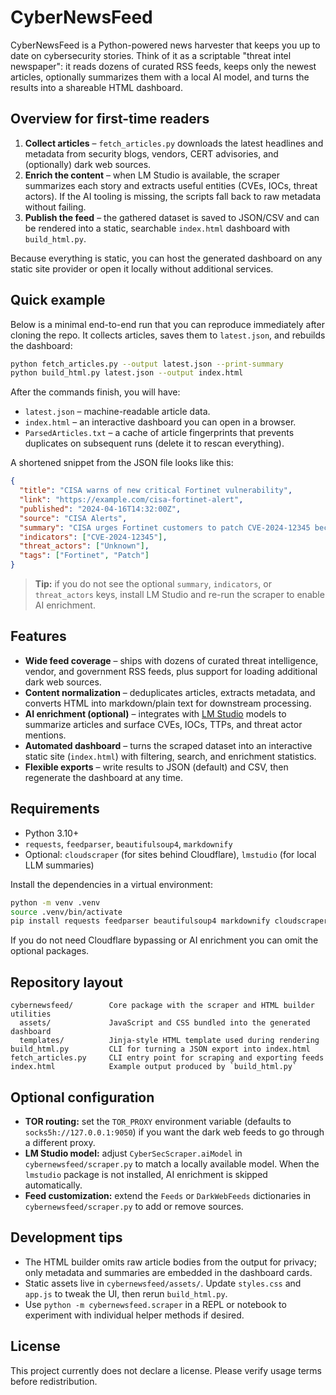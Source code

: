 # CyberNewsFeed

CyberNewsFeed is a Python-powered news harvester that keeps you up to date on cybersecurity stories. Think of it as a scriptable "threat intel newspaper": it reads dozens of curated RSS feeds, keeps only the newest articles, optionally summarizes them with a local AI model, and turns the results into a shareable HTML dashboard.

## Overview for first-time readers

1. **Collect articles** – `fetch_articles.py` downloads the latest headlines and metadata from security blogs, vendors, CERT advisories, and (optionally) dark web sources.
2. **Enrich the content** – when LM Studio is available, the scraper summarizes each story and extracts useful entities (CVEs, IOCs, threat actors). If the AI tooling is missing, the scripts fall back to raw metadata without failing.
3. **Publish the feed** – the gathered dataset is saved to JSON/CSV and can be rendered into a static, searchable `index.html` dashboard with `build_html.py`.

Because everything is static, you can host the generated dashboard on any static site provider or open it locally without additional services.

## Quick example

Below is a minimal end-to-end run that you can reproduce immediately after cloning the repo. It collects articles, saves them to `latest.json`, and rebuilds the dashboard:

```bash
python fetch_articles.py --output latest.json --print-summary
python build_html.py latest.json --output index.html
```

After the commands finish, you will have:

- `latest.json` – machine-readable article data.
- `index.html` – an interactive dashboard you can open in a browser.
- `ParsedArticles.txt` – a cache of article fingerprints that prevents duplicates on subsequent runs (delete it to rescan everything).

A shortened snippet from the JSON file looks like this:

```json
{
  "title": "CISA warns of new critical Fortinet vulnerability",
  "link": "https://example.com/cisa-fortinet-alert",
  "published": "2024-04-16T14:32:00Z",
  "source": "CISA Alerts",
  "summary": "CISA urges Fortinet customers to patch CVE-2024-12345 because ...",
  "indicators": ["CVE-2024-12345"],
  "threat_actors": ["Unknown"],
  "tags": ["Fortinet", "Patch"]
}
```

> **Tip:** if you do not see the optional `summary`, `indicators`, or `threat_actors` keys, install LM Studio and re-run the scraper to enable AI enrichment.

## Features

- **Wide feed coverage** – ships with dozens of curated threat intelligence, vendor, and government RSS feeds, plus support for loading additional dark web sources.
- **Content normalization** – deduplicates articles, extracts metadata, and converts HTML into markdown/plain text for downstream processing.
- **AI enrichment (optional)** – integrates with [LM Studio](https://lmstudio.ai/) models to summarize articles and surface CVEs, IOCs, TTPs, and threat actor mentions.
- **Automated dashboard** – turns the scraped dataset into an interactive static site (`index.html`) with filtering, search, and enrichment statistics.
- **Flexible exports** – write results to JSON (default) and CSV, then regenerate the dashboard at any time.

## Requirements

- Python 3.10+
- `requests`, `feedparser`, `beautifulsoup4`, `markdownify`
- Optional: `cloudscraper` (for sites behind Cloudflare), `lmstudio` (for local LLM summaries)

Install the dependencies in a virtual environment:

```bash
python -m venv .venv
source .venv/bin/activate
pip install requests feedparser beautifulsoup4 markdownify cloudscraper lmstudio
```

If you do not need Cloudflare bypassing or AI enrichment you can omit the optional packages.

## Repository layout

```
cybernewsfeed/        Core package with the scraper and HTML builder utilities
  assets/             JavaScript and CSS bundled into the generated dashboard
  templates/          Jinja-style HTML template used during rendering
build_html.py         CLI for turning a JSON export into index.html
fetch_articles.py     CLI entry point for scraping and exporting feeds
index.html            Example output produced by `build_html.py`
```

## Optional configuration

- **TOR routing:** set the `TOR_PROXY` environment variable (defaults to `socks5h://127.0.0.1:9050`) if you want the dark web feeds to go through a different proxy.
- **LM Studio model:** adjust `CyberSecScraper.aiModel` in `cybernewsfeed/scraper.py` to match a locally available model. When the `lmstudio` package is not installed, AI enrichment is skipped automatically.
- **Feed customization:** extend the `Feeds` or `DarkWebFeeds` dictionaries in `cybernewsfeed/scraper.py` to add or remove sources.

## Development tips

- The HTML builder omits raw article bodies from the output for privacy; only metadata and summaries are embedded in the dashboard cards.
- Static assets live in `cybernewsfeed/assets/`. Update `styles.css` and `app.js` to tweak the UI, then rerun `build_html.py`.
- Use `python -m cybernewsfeed.scraper` in a REPL or notebook to experiment with individual helper methods if desired.

## License

This project currently does not declare a license. Please verify usage terms before redistribution.
